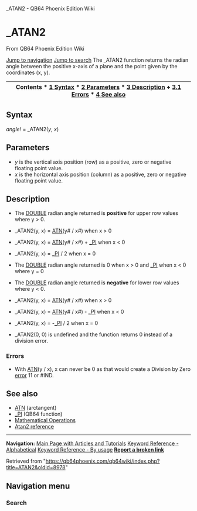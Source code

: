


\_ATAN2 - QB64 Phoenix Edition Wiki








# \_ATAN2



From QB64 Phoenix Edition Wiki



[Jump to navigation](#mw-head)
[Jump to search](#searchInput)
The \_ATAN2 function returns the radian angle between the positive x-axis of a plane and the point given by the coordinates (x, y).


  






| Contents * [1 Syntax](#Syntax) * [2 Parameters](#Parameters) * [3 Description](#Description) 	+ [3.1 Errors](#Errors) * [4 See also](#See_also) |
| --- |


## Syntax


*angle!* = \_ATAN2(*y*, *x*)
  




## Parameters


* *y* is the vertical axis position (row) as a positive, zero or negative floating point value.
* *x* is the horizontal axis position (column) as a positive, zero or negative floating point value.


  




## Description


* The [DOUBLE](/qb64wiki/index.php/DOUBLE "DOUBLE") radian angle returned is **positive** for upper row values where y > 0.


* \_ATAN2(y, x) = [ATN](/qb64wiki/index.php/ATN "ATN")(y# / x#) when x > 0
* \_ATAN2(y, x) = [ATN](/qb64wiki/index.php/ATN "ATN")(y# / x#) + [\_PI](/qb64wiki/index.php/PI "PI") when x < 0
* \_ATAN2(y, x) = [\_PI](/qb64wiki/index.php/PI "PI") / 2 when x = 0

* The [DOUBLE](/qb64wiki/index.php/DOUBLE "DOUBLE") radian angle returned is 0 when x > 0 and [\_PI](/qb64wiki/index.php/PI "PI") when x < 0 where y = 0
* The [DOUBLE](/qb64wiki/index.php/DOUBLE "DOUBLE") radian angle returned is **negative** for lower row values where y < 0.


* \_ATAN2(y, x) = [ATN](/qb64wiki/index.php/ATN "ATN")(y# / x#) when x > 0
* \_ATAN2(y, x) = [ATN](/qb64wiki/index.php/ATN "ATN")(y# / x#) - [\_PI](/qb64wiki/index.php/PI "PI") when x < 0
* \_ATAN2(y, x) = -[\_PI](/qb64wiki/index.php/PI "PI") / 2 when x = 0

* \_ATAN2(0, 0) is undefined and the function returns 0 instead of a division error.


### Errors


* With [ATN](/qb64wiki/index.php/ATN "ATN")(y / x), x can never be 0 as that would create a Division by Zero [error](/qb64wiki/index.php/ERROR_Codes "ERROR Codes") 11 or #IND.


  




## See also


* [ATN](/qb64wiki/index.php/ATN "ATN") (arctangent)
* [\_PI](/qb64wiki/index.php/PI "PI") (QB64 function)
* [Mathematical Operations](/qb64wiki/index.php/Mathematical_Operations "Mathematical Operations")
* [Atan2 reference](https://en.wikipedia.org/wiki/Atan2 "wikipedia:Atan2")


  






---


**Navigation:**
[Main Page with Articles and Tutorials](/qb64wiki/index.php/Main_Page "Main Page")
[Keyword Reference - Alphabetical](/qb64wiki/index.php/Keyword_Reference_-_Alphabetical "Keyword Reference - Alphabetical")
[Keyword Reference - By usage](/qb64wiki/index.php/Keyword_Reference_-_By_usage "Keyword Reference - By usage")
**[Report a broken link](https://qb64phoenix.com/forum/showthread.php?tid=2800)**  





Retrieved from "<https://qb64phoenix.com/qb64wiki/index.php?title=ATAN2&oldid=8978>"




## Navigation menu








### Search





















